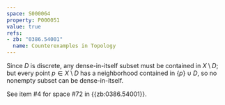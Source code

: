```yaml
---
space: S000064
property: P000051
value: true
refs:
- zb: "0386.54001"
  name: Counterexamples in Topology
---
```


Since $D$ is discrete, any dense-in-itself subset must be contained in $X\setminus D$; but every point $p \in X \setminus D$ has a neighborhood contained in $\{p\} \cup D$, so no nonempty subset can be dense-in-itself.

See item #4 for space #72 in {{zb:0386.54001}}.
